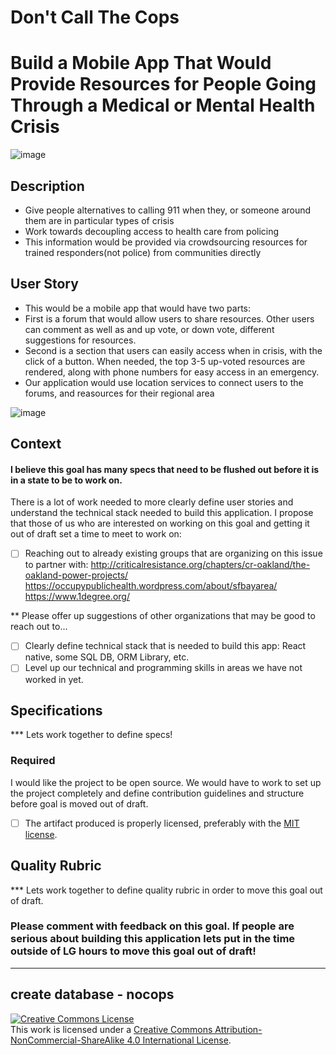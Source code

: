 # Don't Call The Cops
# Build a Mobile App That Would Provide Resources for People Going Through a Medical or Mental Health Crisis

![image](https://cloud.githubusercontent.com/assets/6962945/19588815/0c66389a-971d-11e6-890c-bbaf1d739fa4.png)
## Description
- Give people alternatives to calling 911 when they, or someone around them are in particular types of crisis
- Work towards decoupling access to health care from policing
- This information would be provided via crowdsourcing resources for trained responders(not police) from communities directly
## User Story
- This would be a mobile app that would have two parts:
- First is a forum that would allow users to share resources. Other users can comment as well as and up vote, or down vote, different suggestions for resources.
- Second is a section that users can easily access when in crisis, with the click of a button. When needed, the top 3-5 up-voted resources are rendered, along with phone numbers for easy access in an emergency.
- Our application would use location services to connect users to the forums, and reasources for their regional area

![image](https://cloud.githubusercontent.com/assets/6962945/19588862/602af254-971d-11e6-92ea-c24f4a67551c.png)
## Context
#### I believe this goal has many specs that need to be flushed out before it is in a state to be to work on.

There is a lot of work needed to more clearly define user stories and understand the technical stack needed to build this application. I propose that those of us who are interested on working on this goal and getting it out of draft set a time to meet to work on:
- [ ] Reaching out to already existing groups that are organizing on this issue to partner with:  http://criticalresistance.org/chapters/cr-oakland/the-oakland-power-projects/
  https://occupypublichealth.wordpress.com/about/sfbayarea/
  https://www.1degree.org/

*\* Please offer up suggestions of other organizations that may be good to reach out to...
- [ ] Clearly define technical stack that is needed to build this app: React native, some SQL DB, ORM Library, etc.
- [ ] Level up our technical and programming skills in areas we have not worked in yet.
## Specifications

**\* Lets work together to define specs!
### Required

I would like the project to be open source. We would have to work to set up the project completely and define contribution guidelines and structure before goal is moved out of draft.
- [ ] The artifact produced is properly licensed, preferably with the [MIT license](https://opensource.org/licenses/MIT).
## Quality Rubric

**\* Lets work together to define quality rubric in order to move this goal out of draft.
### Please comment with feedback on this goal. If people are serious about building this application lets put in the time outside of LG hours to move this goal out of draft!
---

## create database - nocops

<!-- LICENSE -->

<a rel="license" href="http://creativecommons.org/licenses/by-nc-sa/4.0/"><img alt="Creative Commons License" style="border-width:0" src="https://i.creativecommons.org/l/by-nc-sa/4.0/80x15.png" /></a>
<br />This work is licensed under a <a rel="license" href="http://creativecommons.org/licenses/by-nc-sa/4.0/">Creative Commons Attribution-NonCommercial-ShareAlike 4.0 International License</a>.
